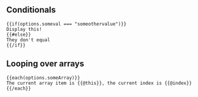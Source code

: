 ## Conditionals
```sqrl
{{if(options.someval === "someothervalue")}}
Display this!
{{#else}}
They don't equal
{{/if}}
```
## Looping over arrays
```sqrl
{{each(options.someArray)}}
The current array item is {{@this}}, the current index is {{@index}}
{{/each}}
```
